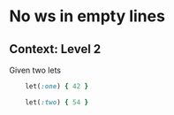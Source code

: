 # No ws in empty lines

## Context: Level 2

Given two lets
```ruby
    let(:one) { 42 }

    let(:two) { 54 }
```
